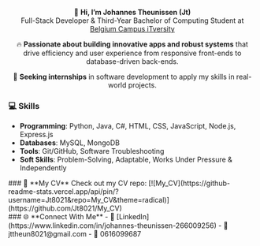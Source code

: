 <div align="center">
  
👋 **Hi, I’m Johannes Theunissen (Jt)**  
Full-Stack Developer & Third-Year Bachelor of Computing Student at [Belgium Campus iTversity](https://www.belgiumcampus.ac.za/)

🔥 **Passionate about building innovative apps and robust systems** that drive efficiency and user experience from responsive front-ends to database-driven back-ends.

🚀 **Seeking internships** in software development to apply my skills in real-world projects.

</div>

### 💻 **Skills**
- **Programming**: Python, Java, C#, HTML, CSS, JavaScript, Node.js, Express.js
- **Databases**: MySQL, MongoDB
- **Tools**: Git/GitHub, Software Troubleshooting
- **Soft Skills**: Problem-Solving, Adaptable, Works Under Pressure & Independently
<div align="left">
### 📂 **My CV**
Check out my CV repo:
[![My_CV](https://github-readme-stats.vercel.app/api/pin/?username=Jt8021&repo=My_CV&theme=radical)](https://github.com/Jt8021/My_CV)
</div>
### 🌐 **Connect With Me**
- 🔗 [LinkedIn](https://www.linkedin.com/in/johannes-theunissen-266009256)
- 📧 jttheun8021@gmail.com
- 📱 0616099687
